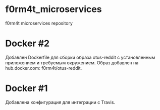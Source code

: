 # f0rm4t_microservices
f0rm4t microservices repository

# Docker #2

Добавлен Dockerfile для сборки образа otus-reddit с установленным приложением и требуемым окружением. Образ добавлен на hub.docker.com: f0rm4t/otus-reddit.

# Docker #1

Добавлена конфигурация для интеграции с Travis.
